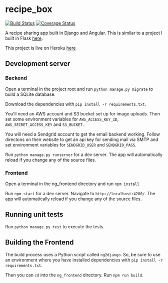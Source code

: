# recipe_box

[![Build Status](https://travis-ci.org/Hall-Erik/recipebox-django-ng.svg?branch=master)](https://travis-ci.org/Hall-Erik/recipebox-django-ng)
[![Coverage Status](https://coveralls.io/repos/github/Hall-Erik/recipebox-django-ng/badge.svg?branch=master)](https://coveralls.io/github/Hall-Erik/recipebox-django-ng?branch=master)

A recipe sharing app built in Django and Angular. This is similar to a project I built in Flask [here](https://github.com/Hall-Erik/recipe_box).

This project is live on Heroku [here](https://drf-recipebox.herokuapp.com)

## Development server

### Backend

Open a terminal in the project root and run `python manage.py migrate` to build a SQLite database.

Download the dependencies with `pip install -r requirements.txt`.

You'll need an AWS account and S3 bucket set up for image uploads.
Then set some environment variables for `AWS_ACCESS_KEY_ID`, `AWS_SECRET_ACCESS_KEY` and `S3_BUCKET`.

You will need a Sendgrid account to get the email backend working. Follow directons on their website to get an api key for sending mail via SMTP and set environment variables for `SENDGRID_USER` and `SENDGRID_PASS`.

Run `python manage.py runserver` for a dev server. The app will automatically reload if you change any of the source files.

### Frontend

Open a terminal in the ng_frontend directory and run `npm install`

Run `npm start` for a dev server. Navigate to `http://localhost:4200/`. The app will automatically reload if you change any of the source files.

## Running unit tests

Run `python manage.py test` to execute the tests.

## Building the Frontend

The build process uses a Python script called `ng2django`.  So, be sure to use an environment where you have installed dependencies with `pip install -r requirements.txt`.

Then you can `cd` into the `ng_frontend` directory.  Run `npm run build`.